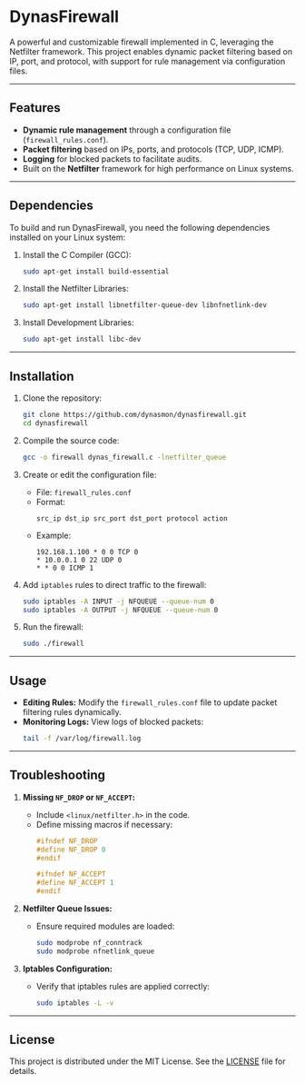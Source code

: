 # DynasFirewall

A powerful and customizable firewall implemented in C, leveraging the Netfilter framework. This project enables dynamic packet filtering based on IP, port, and protocol, with support for rule management via configuration files.

---

## Features

- **Dynamic rule management** through a configuration file (`firewall_rules.conf`).
- **Packet filtering** based on IPs, ports, and protocols (TCP, UDP, ICMP).
- **Logging** for blocked packets to facilitate audits.
- Built on the **Netfilter** framework for high performance on Linux systems.

---

## Dependencies

To build and run DynasFirewall, you need the following dependencies installed on your Linux system:

1. Install the C Compiler (GCC):
   ```bash
   sudo apt-get install build-essential
   ```

2. Install the Netfilter Libraries:
   ```bash
   sudo apt-get install libnetfilter-queue-dev libnfnetlink-dev
   ```

3. Install Development Libraries:
   ```bash
   sudo apt-get install libc-dev
   ```

---

## Installation

1. Clone the repository:
   ```bash
   git clone https://github.com/dynasmon/dynasfirewall.git
   cd dynasfirewall
   ```

2. Compile the source code:
   ```bash
   gcc -o firewall dynas_firewall.c -lnetfilter_queue
   ```

3. Create or edit the configuration file:
   - File: `firewall_rules.conf`
   - Format:
     ```
     src_ip dst_ip src_port dst_port protocol action
     ```
   - Example:
     ```
     192.168.1.100 * 0 0 TCP 0
     * 10.0.0.1 0 22 UDP 0
     * * 0 0 ICMP 1
     ```

4. Add `iptables` rules to direct traffic to the firewall:
   ```bash
   sudo iptables -A INPUT -j NFQUEUE --queue-num 0
   sudo iptables -A OUTPUT -j NFQUEUE --queue-num 0
   ```

5. Run the firewall:
   ```bash
   sudo ./firewall
   ```

---

## Usage

- **Editing Rules:** Modify the `firewall_rules.conf` file to update packet filtering rules dynamically.
- **Monitoring Logs:** View logs of blocked packets:
  ```bash
  tail -f /var/log/firewall.log
  ```

---

## Troubleshooting

1. **Missing `NF_DROP` or `NF_ACCEPT`:**
   - Include `<linux/netfilter.h>` in the code.
   - Define missing macros if necessary:
     ```c
     #ifndef NF_DROP
     #define NF_DROP 0
     #endif

     #ifndef NF_ACCEPT
     #define NF_ACCEPT 1
     #endif
     ```

2. **Netfilter Queue Issues:**
   - Ensure required modules are loaded:
     ```bash
     sudo modprobe nf_conntrack
     sudo modprobe nfnetlink_queue
     ```

3. **Iptables Configuration:**
   - Verify that iptables rules are applied correctly:
     ```bash
     sudo iptables -L -v
     ```

---

## License

This project is distributed under the MIT License. See the [LICENSE](LICENSE) file for details.
